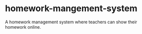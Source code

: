 # homework-mangement-system
A homework management system where teachers can show their homework online. 
